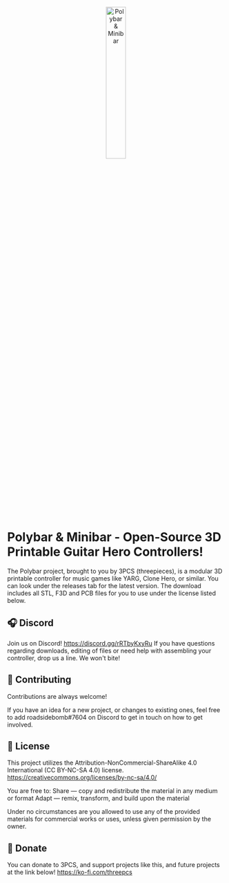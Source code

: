 <br/>
<div align="center">
<img src="https://i.imgur.com/I7idVAG.png" width="30%" alt="Polybar & Minibar">
</div>

# Polybar & Minibar - Open-Source 3D Printable Guitar Hero Controllers!

The Polybar project, brought to you by 3PCS (threepieces), is a modular 3D printable controller for music games like YARG, Clone Hero, or similar.
You can look under the releases tab for the latest version. The download includes all STL, F3D and PCB files for you to use under the license listed below.

## 🎧 Discord 

Join us on Discord! https://discord.gg/rRTbyKxyRu
If you have questions regarding downloads, editing of files or need help with assembling your controller, drop us a line. We won't bite!

## 🔨 Contributing

Contributions are always welcome!

If you have an idea for a new project, or changes to existing ones, feel free to add roadsidebomb#7604 on Discord to get in touch on how to get involved.

## 💎 License

This project utilizes the Attribution-NonCommercial-ShareAlike 4.0 International (CC BY-NC-SA 4.0) license.
https://creativecommons.org/licenses/by-nc-sa/4.0/

You are free to:
Share — copy and redistribute the material in any medium or format
Adapt — remix, transform, and build upon the material

Under no circumstances are you allowed to use any of the provided materials for commercial works or uses, unless given permission by the owner.

## 💸 Donate

You can donate to 3PCS, and support projects like this, and future projects at the link below!
https://ko-fi.com/threepcs
